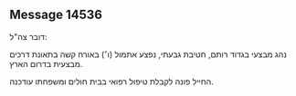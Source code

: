 ## Message 14536

דובר צה"ל:

נהג מבצעי בגדוד רותם, חטיבת גבעתי, נפצע אתמול (ו׳) באורח קשה בתאונת דרכים מבצעית בדרום הארץ.

החייל פונה לקבלת טיפול רפואי בבית חולים ומשפחתו עודכנה.

